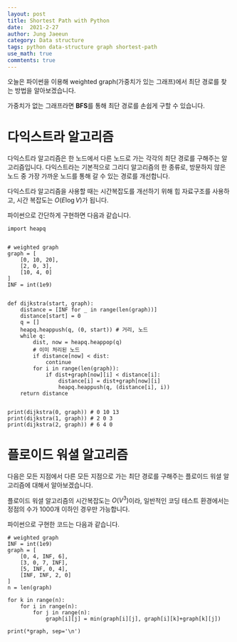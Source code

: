 ```yaml
---
layout: post
title: Shortest Path with Python
date:  2021-2-27
author: Jung Jaeeun
category: Data structure
tags: python data-structure graph shortest-path
use_math: true
commtents: true
---
```


오늘은 파이썬을 이용해 weighted graph(가중치가 있는 그래프)에서 최단 경로를 찾는 방법을 알아보겠습니다.

가중치가 없는 그래프라면 **BFS**를 통해 최단 경로를 손쉽게 구할 수 있습니다.

# 다익스트라 알고리즘

다익스트라 알고리즘은 한 노드에서 다른 노드로 가는 각각의 최단 경로를 구해주는 알고리즘입니다.
다익스트라는 기본적으로 그리디 알고리즘의 한 종류로, 방문하지 않은 노드 중 가장 가까운 노드를 통해 갈 수 있는 경로를 개선합니다.

다익스트라 알고리즘을 사용할 때는 시간복잡도를 개선하기 위해 힙 자료구조를 사용하고, 시간 복잡도는 $O(E \log {V})$가 됩니다. 

파이썬으로 간단하게 구현하면 다음과 같습니다.

```python3
import heapq


# weighted graph
graph = [
    [0, 10, 20],
    [2, 0, 3],
    [10, 4, 0]
]
INF = int(1e9)


def dijkstra(start, graph):
    distance = [INF for _ in range(len(graph))]
    distance[start] = 0
    q = []
    heapq.heappush(q, (0, start)) # 거리, 노드
    while q:
        dist, now = heapq.heappop(q)
        # 이미 처리된 노드
        if distance[now] < dist:
            continue
        for i in range(len(graph)):
            if dist+graph[now][i] < distance[i]:
                distance[i] = dist+graph[now][i]
                heapq.heappush(q, (distance[i], i))
    return distance


print(dijkstra(0, graph)) # 0 10 13
print(dijkstra(1, graph)) # 2 0 3
print(dijkstra(2, graph)) # 6 4 0
```

# 플로이드 워셜 알고리즘

다음은 모든 지점에서 다른 모든 지점으로 가는 최단 경로를 구해주는 플로이드 워셜 알고리즘에 대해서 알아보겠습니다.

플로이드 워셜 알고리즘의 시간복잡도는 $O(V^{3})$이라, 일반적인 코딩 테스트 환경에서는 정점의 수가 1000개 이하인 경우만 가능합니다.

파이썬으로 구현한 코드는 다음과 같습니다.

```python3
# weighted graph
INF = int(1e9)
graph = [
    [0, 4, INF, 6],
    [3, 0, 7, INF],
    [5, INF, 0, 4],
    [INF, INF, 2, 0]
]
n = len(graph)

for k in range(n):
    for i in range(n):
        for j in range(n):
            graph[i][j] = min(graph[i][j], graph[i][k]+graph[k][j])

print(*graph, sep='\n')
```